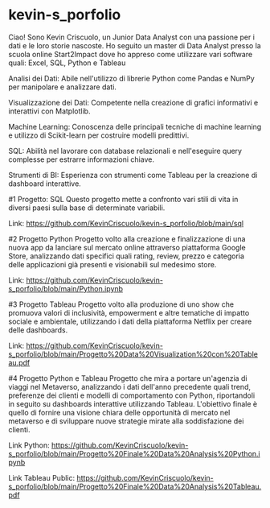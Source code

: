 # kevin-s_porfolio

Ciao! Sono Kevin Criscuolo, un Junior Data Analyst con una passione per i dati e le loro storie nascoste.
Ho seguito un master di Data Analyst presso la scuola online Start2Impact dove ho appreso come utilizzare vari software quali:
Excel, SQL, Python e Tableau


Analisi dei Dati: Abile nell'utilizzo di librerie Python come Pandas e NumPy per manipolare e analizzare dati.

Visualizzazione dei Dati: Competente nella creazione di grafici informativi e interattivi con Matplotlib.

Machine Learning: Conoscenza delle principali tecniche di machine learning e utilizzo di Scikit-learn per costruire modelli predittivi.

SQL: Abilità nel lavorare con database relazionali e nell'eseguire query complesse per estrarre informazioni chiave.

Strumenti di BI: Esperienza con strumenti come Tableau per la creazione di dashboard interattive.



#1 Progetto:
SQL
Questo progetto mette a confronto vari stili di vita in diversi paesi sulla base di determinate variabili.

Link: https://github.com/KevinCriscuolo/kevin-s_porfolio/blob/main/sql



#2 Progetto
Python
Progetto volto alla creazione e finalizzazione di una nuova app da lanciare sul mercato online attraverso piattaforma Google Store, analizzando dati specifici quali rating, review, prezzo e categoria delle applicazioni già presenti e visionabili sul medesimo store. 

Link: https://github.com/KevinCriscuolo/kevin-s_porfolio/blob/main/Python.ipynb



#3 Progetto
Tableau
Progetto volto alla produzione di uno show che promuova valori di inclusività, empowerment e altre tematiche di impatto sociale e ambientale, utilizzando i dati della piattaforma Netflix per creare delle dashboards.

Link: https://github.com/KevinCriscuolo/kevin-s_porfolio/blob/main/Progetto%20Data%20Visualization%20con%20Tableau.pdf



#4 Progetto
Python e Tableau
Progetto che mira a portare un'agenzia di viaggi nel Metaverso, analizzando i dati dell'anno precedente quali trend, preferenze dei clienti e modelli di comportamento con Python, riportandoli in seguito su dashboards interattive utilizzando Tableau. L'obiettivo finale è quello di fornire una visione chiara delle opportunità di mercato nel metaverso e di sviluppare nuove strategie mirate alla soddisfazione dei clienti. 

Link Python: https://github.com/KevinCriscuolo/kevin-s_porfolio/blob/main/Progetto%20Finale%20Data%20Analysis%20Python.ipynb

Link Tableau Public: https://github.com/KevinCriscuolo/kevin-s_porfolio/blob/main/Progetto%20Finale%20Data%20Analysis%20Tableau.pdf
